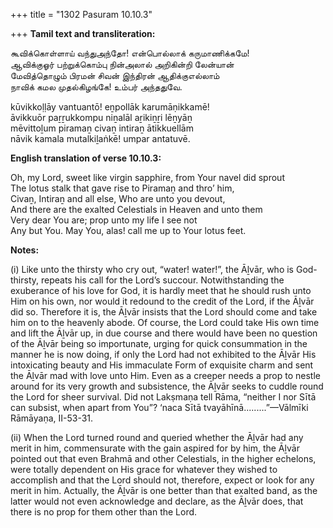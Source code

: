 +++
title = "1302 Pasuram 10.10.3"

+++
**Tamil text and transliteration:**

கூவிக்கொள்ளாய் வந்துஅந்தோ! என்பொல்லாக் கருமாணிக்கமே!  
ஆவிக்குஓர் பற்றுக்கொம்பு நின்அலால் அறிகின்றி லேன்யான்  
மேவித்தொழும் பிரமன் சிவன் இந்திரன் ஆதிக்குஎல்லாம்  
நாவிக் கமல முதல்கிழங்கே! உம்பர் அந்ததுவே.

kūvikkoḷḷāy vantuantō! eṉpollāk karumāṇikkamē!  
āvikkuōr paṟṟukkompu niṉalāl aṟikiṉṟi lēṉyāṉ  
mēvittoḻum piramaṉ civaṉ intiraṉ ātikkuellām  
nāvik kamala mutalkiḻaṅkē! umpar antatuvē.

**English translation of verse 10.10.3:**

Oh, my Lord, sweet like virgin sapphire, from Your navel did sprout  
The lotus stalk that gave rise to Piramaṉ and thro’ him,  
Civaṉ, Intiraṉ and all else, Who are unto you devout,  
And there are the exalted Celestials in Heaven and unto them  
Very dear You are; prop unto my life I see not  
Any but You. May You, alas! call me up to Your lotus feet.

**Notes:**

\(i\) Like unto the thirsty who cry out, “water! water!”, the Āḻvār, who is God-thirsty, repeats his call for the Lord’s succour. Notwithstanding the exuberance of his love for God, it is hardly meet that he should rush unto Him on his own, nor would it redound to the credit of the Lord, if the Āḻvār did so. Therefore it is, the Āḻvār insists that the Lord should come and take him on to the heavenly abode. Of course, the Lord could take His own time and lift the Āḻvār up, in due course and there would have been no question of the Āḻvār being so importunate, urging for quick consummation in the manner he is now doing, if only the Lord had not exhibited to the Āḻvār His intoxicating beauty and His immaculate Form of exquisite charm and sent the Āḻvār mad with love unto Him. Even as a creeper needs a prop to nestle around for its very growth and subsistence, the Āḻvār seeks to cuddle round the Lord for sheer survival. Did not Lakṣmaṇa tell Rāma, “neither I nor Sītā can subsist, when apart from You”? ‘naca Sītā tvayāhīnā.........”—Vālmīki Rāmāyaṇa, II-53-31.

\(ii\) When the Lord turned round and queried whether the Āḻvār had any merit in him, commensurate with the gain aspired for by him, the Āḻvār pointed out that even Brahmā and other Celestials, in the higher echelons, were totally dependent on His grace for whatever they wished to accomplish and that the Lord should not, therefore, expect or look for any merit in him. Actually, the Āḻvār is one better than that exalted band, as the latter would not even acknowledge and declare, as the Āḻvār does, that there is no prop for them other than the Lord.


